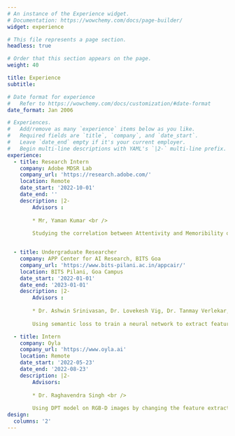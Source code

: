 ```yaml
---
# An instance of the Experience widget.
# Documentation: https://wowchemy.com/docs/page-builder/
widget: experience

# This file represents a page section.
headless: true

# Order that this section appears on the page.
weight: 40

title: Experience
subtitle:

# Date format for experience
#   Refer to https://wowchemy.com/docs/customization/#date-format
date_format: Jan 2006

# Experiences.
#   Add/remove as many `experience` items below as you like.
#   Required fields are `title`, `company`, and `date_start`.
#   Leave `date_end` empty if it's your current employer.
#   Begin multi-line descriptions with YAML's `|2-` multi-line prefix.
experience:
  - title: Research Intern
    company: Adobe MDSR Lab
    company_url: 'https://research.adobe.com/'
    location: Remote
    date_start: '2022-10-01'
    date_end: ''
    description: |2-
        Advisors : 
        
        * Mr, Yaman Kumar <br />
        
        Studying the correlation between Attentivity and Memoribility on video Ads.


  - title: Undergraduate Researcher
    company: APP Center for AI Research, BITS Goa
    company_url: 'https://www.bits-pilani.ac.in/appcair/'
    location: BITS Pilani, Goa Campus
    date_start: '2022-01-01'
    date_end: '2023-01-01'
    description: |2-
        Advisors : 
        
        * Dr. Ashwin Srinivasan, Dr. Lovekesh Vig, Dr. Tanmay Verlekar, Dr. Tirthraj Dash,  Dr. Gautam Shroff <br />
        
        Using semantic loss to train a neural network to extract features for logical theory on time-series data and applying it to ecg arrhythmia detection for explainable predictions.

  - title: Intern
    company: Oyla
    company_url: 'https://www.oyla.ai'
    location: Remote
    date_start: '2022-05-23'
    date_end: '2022-08-23'
    description: |2-
        Advisors:
        
        * Dr. Raghavendra Singh <br />
        
        Using DPT model on RGB-D images by changing the feature extractors to incorporate depth information in embeddings.
design:
  columns: '2'
---
```

